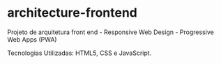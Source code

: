 # architecture-frontend
Projeto de arquitetura front end - Responsive Web Design - Progressive Web Apps (PWA)

Tecnologias Utilizadas: HTML5, CSS e JavaScript.
